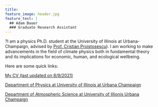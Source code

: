 ```yaml
---
title: 
feature_image: header.jpg
feature_text: |
  ## Adam Bauer
  ### Graduate Research Assistant
---
```


?I am a physics Ph.D. student at the University of Illinois at Urbana-Champaign, advised by [Prof. Cristian Proistosescu](https://cristi.web.illinois.edu/)). I am working to make advancements in the field of climate physics both in fundamental theory and its implications for economic, human, and ecological wellbeing.

Here are some quick links:

[My CV (last updated on 8/9/2021)](https://drive.google.com/file/d/1hNMK_B9MkEc_842rcC3IrlzXJPwPOSZK/view?usp=sharing)

[Department of Physics at University of Illinois at Urbana Champaign](https://physics.illinois.edu/)

[Department of Atmospheric Science at University of Illionis Urbana Champaign](https://atmos.illinois.edu/)

